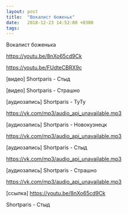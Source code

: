 ```yaml
---
layout: post
title:  "Вокалист боженьк"
date:   2018-12-23 14:52:00 +0300
tags:   
---
```


Вокалист боженька

https://youtu.be/8nXo65cd9Ck

<!--excerpt-->

https://youtu.be/FUdteCBRX9c

[видео] Shortparis - Стыд

[видео] Shortparis - Страшно

[аудиозапись] Shortparis - ТуТу

https://vk.com/mp3/audio_api_unavailable.mp3

[аудиозапись] Shortparis - Новокузнецк

https://vk.com/mp3/audio_api_unavailable.mp3

[аудиозапись] Shortparis - Стыд

https://vk.com/mp3/audio_api_unavailable.mp3

[аудиозапись] Shortparis - Страшно

https://vk.com/mp3/audio_api_unavailable.mp3

[ссылка] https://youtu.be/8nXo65cd9Ck

Shortparis - Стыд
